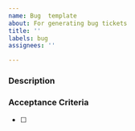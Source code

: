 ```yaml
---
name: Bug  template
about: For generating bug tickets
title: ''
labels: bug
assignees: ''

---
```


### Description
### Acceptance Criteria
- [ ]

